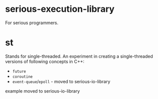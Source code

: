 # serious-execution-library
For serious programmers.

# st

Stands for single-threaded. An experiment in creating a single-threaded versions of following concepts in C++:
- `future`
- `coroutine`
- `event-queue`/`epoll` - moved to serious-io-library

example moved to serious-io-library
